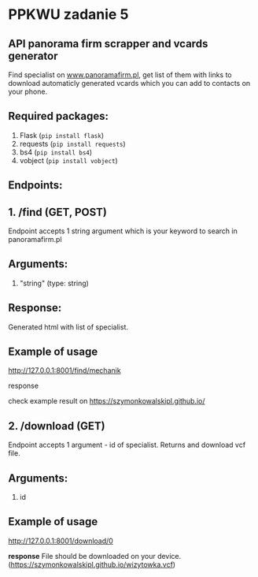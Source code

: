 # PPKWU zadanie 5
## API panorama firm scrapper and vcards generator

Find specialist on www.panoramafirm.pl, get list of them with links to download automaticly generated vcards which you can add to contacts on your phone.

## Required packages:
1. Flask (```pip install flask```)
2. requests (``` pip install requests ```)
3. bs4 (``` pip install bs4 ```)
4. vobject (``` pip install vobject ```)

## Endpoints:
## **1. /find (GET, POST)**
	
Endpoint accepts 1 string argument which is your keyword to search in panoramafirm.pl

## Arguments: 
1. "string" (type: string)

## Response:
Generated html with list of specialist.

## Example of usage

http://127.0.0.1:8001/find/mechanik

response 

check example result on
https://szymonkowalskipl.github.io/




## **2. /download (GET)**
	
Endpoint accepts 1 argument - id of specialist. Returns and download vcf file.

## Arguments: 
1. id


## Example of usage

http://127.0.0.1:8001/download/0

**response**
File should be downloaded on your device.
(https://szymonkowalskipl.github.io/wizytowka.vcf)


